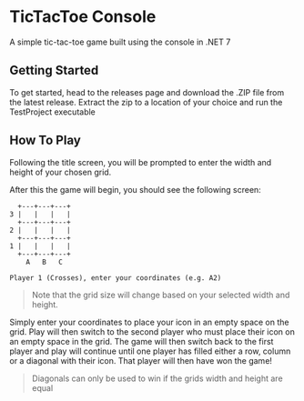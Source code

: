 # TicTacToe Console
A simple tic-tac-toe game built using the console in .NET 7

## Getting Started
To get started, head to the releases page and download the .ZIP file from the latest release. Extract the zip to a location of your choice and run the TestProject executable

## How To Play
Following the title screen, you will be prompted to enter the width and height of your chosen grid.

After this the game will begin, you should see the following screen:
```
  +---+---+---+
3 |   |   |   |
  +---+---+---+
2 |   |   |   |
  +---+---+---+
1 |   |   |   |
  +---+---+---+
    A   B   C   

Player 1 (Crosses), enter your coordinates (e.g. A2)

```

> Note that the grid size will change based on your selected width and height.

Simply enter your coordinates to place your icon in an empty space on the grid. Play will then switch to the second player who must place their icon on an empty space in the grid. The game will then switch back to the first player and play will continue until one player has filled either a row, column or a diagonal with their icon. That player will then have won the game!

> Diagonals can only be used to win if the grids width and height are equal
